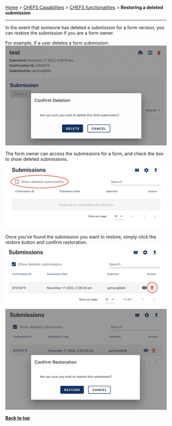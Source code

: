 [Home](index) > [CHEFS Capabilities](CHEFS-Capabilities) > [CHEFS functionalities](CHEFS-functionalities) > **Restoring a deleted submission**
***


In the event that someone has deleted a submission for a form version, you can restore the submission if you are a form owner.

For example, if a user deletes a form submission:
<img width="731" alt="img" src="images/restore1.png">

The form owner can access the submissions for a form, and check the box to show deleted submissions.
![img](images/restore2.jpeg)

Once you've found the submission you want to restore, simply click the restore button and confirm restoration.
![img](images/restore3.jpeg)
<img width="741" alt="img" src="images/restore4.png">

**[Back to top](#top)**
